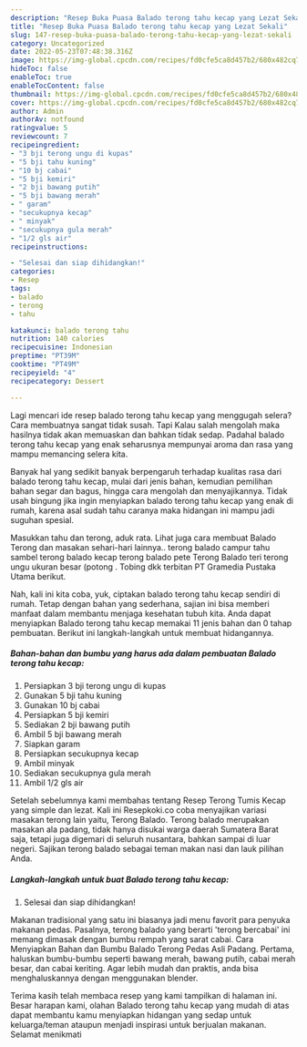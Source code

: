 ```yaml
---
description: "Resep Buka Puasa Balado terong tahu kecap yang Lezat Sekali"
title: "Resep Buka Puasa Balado terong tahu kecap yang Lezat Sekali"
slug: 147-resep-buka-puasa-balado-terong-tahu-kecap-yang-lezat-sekali
category: Uncategorized
date: 2022-05-23T07:48:38.316Z
image: https://img-global.cpcdn.com/recipes/fd0cfe5ca8d457b2/680x482cq70/balado-terong-tahu-kecap-foto-resep-utama.jpg
hideToc: false
enableToc: true
enableTocContent: false
thumbnail: https://img-global.cpcdn.com/recipes/fd0cfe5ca8d457b2/680x482cq70/balado-terong-tahu-kecap-foto-resep-utama.jpg
cover: https://img-global.cpcdn.com/recipes/fd0cfe5ca8d457b2/680x482cq70/balado-terong-tahu-kecap-foto-resep-utama.jpg
author: Admin
authorAv: notfound
ratingvalue: 5
reviewcount: 7
recipeingredient:
- "3 bji terong ungu di kupas"
- "5 bji tahu kuning"
- "10 bj cabai"
- "5 bji kemiri"
- "2 bji bawang putih"
- "5 bji bawang merah"
- " garam"
- "secukupnya kecap"
- " minyak"
- "secukupnya gula merah"
- "1/2 gls air"
recipeinstructions:

- "Selesai dan siap dihidangkan!"
categories:
- Resep
tags:
- balado
- terong
- tahu

katakunci: balado terong tahu 
nutrition: 140 calories
recipecuisine: Indonesian
preptime: "PT39M"
cooktime: "PT49M"
recipeyield: "4"
recipecategory: Dessert

---
```



Lagi mencari ide resep balado terong tahu kecap yang menggugah selera? Cara membuatnya sangat tidak susah. Tapi Kalau salah mengolah maka hasilnya tidak akan memuaskan dan bahkan tidak sedap. Padahal balado terong tahu kecap yang enak seharusnya mempunyai aroma dan rasa yang mampu memancing selera kita.


Banyak hal yang sedikit banyak berpengaruh terhadap kualitas rasa dari balado terong tahu kecap, mulai dari jenis bahan, kemudian pemilihan bahan segar dan bagus, hingga cara mengolah dan menyajikannya. Tidak usah bingung jika ingin menyiapkan balado terong tahu kecap yang enak di rumah, karena asal sudah tahu caranya maka hidangan ini mampu jadi suguhan spesial.

Masukkan tahu dan terong, aduk rata. Lihat juga cara membuat Balado Terong dan masakan sehari-hari lainnya.. terong balado campur tahu sambel terong balado kecap terong balado pete Terong Balado teri terong ungu ukuran besar (potong . Tobing dkk terbitan PT Gramedia Pustaka Utama berikut.


Nah, kali ini kita coba, yuk, ciptakan balado terong tahu kecap sendiri di rumah. Tetap dengan bahan yang sederhana, sajian ini bisa memberi manfaat dalam membantu menjaga kesehatan tubuh kita. Anda dapat menyiapkan Balado terong tahu kecap memakai 11 jenis bahan dan 0 tahap pembuatan. Berikut ini langkah-langkah untuk membuat hidangannya.

<!--inarticleads1-->

##### Bahan-bahan dan bumbu yang harus ada dalam pembuatan Balado terong tahu kecap:

1. Persiapkan 3 bji terong ungu di kupas
1. Gunakan 5 bji tahu kuning
1. Gunakan 10 bj cabai
1. Persiapkan 5 bji kemiri
1. Sediakan 2 bji bawang putih
1. Ambil 5 bji bawang merah
1. Siapkan  garam
1. Persiapkan secukupnya kecap
1. Ambil  minyak
1. Sediakan secukupnya gula merah
1. Ambil 1/2 gls air


Setelah sebelumnya kami membahas tentang Resep Terong Tumis Kecap yang simple dan lezat. Kali ini Resepkoki.co coba menyajikan variasi masakan terong lain yaitu, Terong Balado. Terong balado merupakan masakan ala padang, tidak hanya disukai warga daerah Sumatera Barat saja, tetapi juga digemari di seluruh nusantara, bahkan sampai di luar negeri. Sajikan terong balado sebagai teman makan nasi dan lauk pilihan Anda. 

<!--inarticleads2-->

##### Langkah-langkah untuk buat Balado terong tahu kecap:


1. Selesai dan siap dihidangkan!

Makanan tradisional yang satu ini biasanya jadi menu favorit para penyuka makanan pedas. Pasalnya, terong balado yang berarti &#39;terong bercabai&#39; ini memang dimasak dengan bumbu rempah yang sarat cabai. Cara Menyiapkan Bahan dan Bumbu Balado Terong Pedas Asli Padang. Pertama, haluskan bumbu-bumbu seperti bawang merah, bawang putih, cabai merah besar, dan cabai keriting. Agar lebih mudah dan praktis, anda bisa menghaluskannya dengan menggunakan blender. 

Terima kasih telah membaca resep yang kami tampilkan di halaman ini. Besar harapan kami, olahan Balado terong tahu kecap yang mudah di atas dapat membantu kamu menyiapkan hidangan yang sedap untuk keluarga/teman ataupun menjadi inspirasi untuk berjualan makanan. Selamat menikmati
